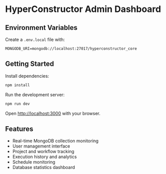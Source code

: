 # HyperConstructor Admin Dashboard

## Environment Variables

Create a `.env.local` file with:

```env
MONGODB_URI=mongodb://localhost:27017/hyperconstructor_core
```

## Getting Started

Install dependencies:
```bash
npm install
```

Run the development server:
```bash
npm run dev
```

Open [http://localhost:3000](http://localhost:3000) with your browser.

## Features

- Real-time MongoDB collection monitoring
- User management interface
- Project and workflow tracking
- Execution history and analytics
- Schedule monitoring
- Database statistics dashboard
